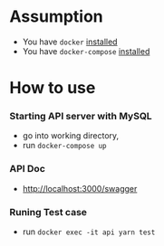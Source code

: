 # Assumption

- You have `docker` [installed](https://docs.docker.com/)
- You have `docker-compose` [installed](https://docs.docker.com/compose/install)

# How to use

### Starting API server with MySQL

* go into working directory, 
* run `docker-compose up`

### API Doc

* <http://localhost:3000/swagger>

### Runing Test case

- run `docker exec -it api yarn test`